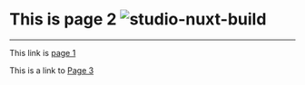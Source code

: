 #  This is page 2  ![studio-nuxt-build](https://github.com/sudo-self/nuxt-studio/actions/workflows/studio.yml/badge.svg)
---
This link is [page 1](/)

This is a link to [Page 3](/info)